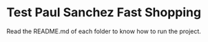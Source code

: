 # Test Paul Sanchez Fast Shopping

Read the README.md of each folder to know how to run the project.